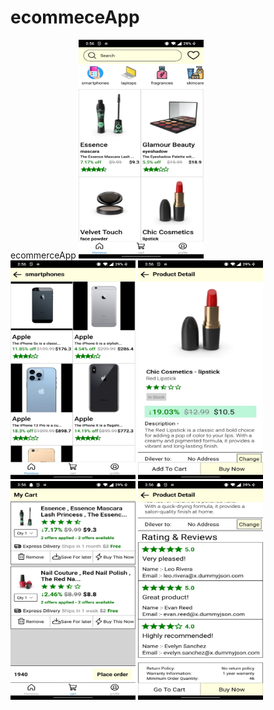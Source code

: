 # ecommeceApp
ecommerceApp
<img src="./screenshort/img1.jpg" width="200" height="350"/> <img src="./screenshort/img2.jpg" width="200" height="350"/> <img src="./screenshort/img3.jpg" width="200" height="350"/> 
<img src="./screenshort/img4.jpg" width="200" height="350"/>  <img src="./screenshort/img5.jpg" width="200" height="350"/> 